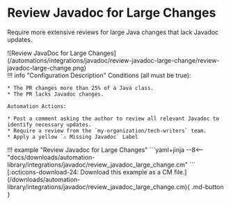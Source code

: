 # Review Javadoc for Large Changes

Require more extensive reviews for large Java changes that lack Javadoc updates.

<div class="automationImage" markdown="1">
![Review JavaDoc for Large Changes](/automations/integrations/javadoc/review-javadoc-large-change/review-javadoc-large-change.png)
</div>
<div class="automationDescription" markdown="1">
!!! info "Configuration Description"
    Conditions (all must be true):

    * The PR changes more than 25% of a Java class.
    * The PR lacks Javadoc changes.

    Automation Actions:

    * Post a comment asking the author to review all relevant Javadoc to identify necessary updates.
    * Require a review from the `my-organization/tech-writers` team.
    * Apply a yellow `⚠️ Missing Javadoc` Label

</div>
<div class="automationExample" markdown="1">
!!! example "Review Javadoc for Large Changes"
    ```yaml+jinja
    --8<-- "docs/downloads/automation-library/integrations/javadoc/review_javadoc_large_change.cm"
    ```
    <div class="result" markdown>
      <span>
      [:octicons-download-24: Download this example as a CM file.](/downloads/automation-library/integrations/javadoc/review_javadoc_large_change.cm){ .md-button }
      </span>
    </div>
</div>